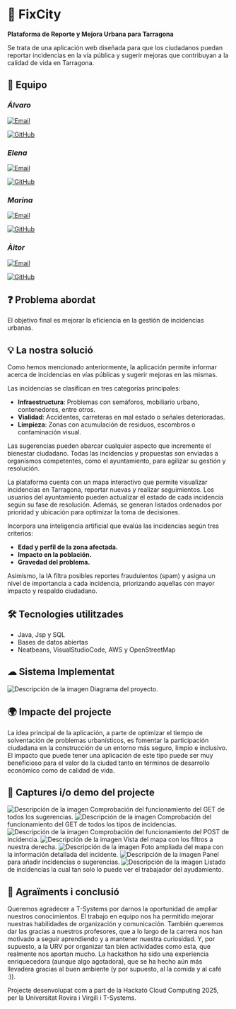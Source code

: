 
# 📌 FixCity

**Plataforma de Reporte y Mejora Urbana para Tarragona**

Se trata de una aplicación web diseñada para que los ciudadanos puedan reportar incidencias en la vía pública y sugerir mejoras que contribuyan a la calidad de vida en Tarragona.

## 👥 Equipo

### *Álvaro*

[![Email](https://img.shields.io/badge/Email-<adreca-correu1>-blue)](mailto:<adreca-correu1>)

[![GitHub](https://img.shields.io/badge/GitHub-<nom-usuari-github1>-black?logo=github)](https://github.com/<nom-usuari-github1>)

### *Elena* 

[![Email](https://img.shields.io/badge/Email-<adreca-correu2>-blue)](mailto:<adreca-correu2>)

[![GitHub](https://img.shields.io/badge/GitHub-<nom-usuari-github2>-black?logo=github)](https://github.com/<nom-usuari-github2>)

### *Marina*

[![Email](https://img.shields.io/badge/Email-<marina.oteiza@estudints.urv.cat>-blue)](mailto:<adreca-correu3>)

[![GitHub](https://img.shields.io/badge/GitHub-<MarinaOteiza>-black?logo=github)](https://github.com/<MarinaOteiza>)

### *Àitor*  

[![Email](https://img.shields.io/badge/Email-<aitor.olivares@estudints.urv.cat>-blue)](mailto:<aitor.olivares@gmail.com>)

[![GitHub](https://img.shields.io/badge/GitHub-<AitorPeseta>-black?logo=github)](https://github.com/<AitorPeseta>)

## ❓ Problema abordat

El objetivo final es mejorar la eficiencia en la gestión de incidencias urbanas.

## 💡 La nostra solució

Como hemos mencionado anteriormente, la aplicación permite informar acerca de incidencias en vías públicas y sugerir mejoras en las mismas. 

Las incidencias se clasifican en tres categorías principales:

- **Infraestructura**: Problemas con semáforos, mobiliario urbano, contenedores, entre otros.
- **Vialidad**: Accidentes, carreteras en mal estado o señales deterioradas.
- **Limpieza**: Zonas con acumulación de residuos, escombros o contaminación visual.

Las sugerencias pueden abarcar cualquier aspecto que incremente el bienestar ciudadano. Todas las incidencias y propuestas son enviadas a organismos competentes, como el ayuntamiento, para agilizar su gestión y resolución.

La plataforma cuenta con un mapa interactivo que permite visualizar incidencias en Tarragona, reportar nuevas y realizar seguimientos. Los usuarios del ayuntamiento pueden actualizar el estado de cada incidencia según su fase de resolución. Además, se generan listados ordenados por prioridad y ubicación para optimizar la toma de decisiones.

Incorpora una inteligencia artificial que evalúa las incidencias según tres criterios:

- **Edad y perfil de la zona afectada.**
- **Impacto en la población.**
- **Gravedad del problema.**

Asimismo, la IA filtra posibles reportes fraudulentos (spam) y asigna un nivel de importancia a cada incidencia, priorizando aquellas con mayor impacto y respaldo ciudadano.

## 🛠 Tecnologies utilitzades

- Java, Jsp y SQL
- Bases de datos abiertas
- Neatbeans, VisualStudioCode, AWS y OpenStreetMap 

## ☁ Sistema Implementat

![Descripción de la imagen](https://github.com/Alvar258/KernelPanic/blob/main/Diagrama_Uno.png?raw=true)
Diagrama del proyecto.

## 🌍 Impacte del projecte

La idea principal de la aplicación, a parte de optimizar el tiempo de solventación de problemas urbanísticos, es fomentar la participación ciudadana en la construcción de un entorno más seguro, limpio e inclusivo. El impacto que puede tener una aplicación de este tipo puede ser muy beneficioso para el valor de la ciudad tanto en términos de desarrollo económico como  de calidad de vida.

## 📸 Captures i/o demo del projecte

![Descripción de la imagen](https://github.com/Alvar258/KernelPanic/blob/main/get_sugerencia.png?raw=true)
Comprobación del funcionamiento del GET de todos los sugerencias.
![Descripción de la imagen](https://github.com/Alvar258/KernelPanic/blob/main/get_types.png?raw=true)
Comprobación del funcionamiento del GET de todos los tipos de incidencias.
![Descripción de la imagen](https://github.com/Alvar258/KernelPanic/blob/main/post_incidencia.png?raw=true)
Comprobación del funcionamiento del POST de incidencia. 
![Descripción de la imagen](https://github.com/Alvar258/KernelPanic/blob/main/Mapa_Filtres.jpg?raw=true)
Vista del mapa con los filtros a nuestra derecha.
![Descripción de la imagen](https://github.com/Alvar258/KernelPanic/blob/main/Mapa_Likes.jpg?raw=true)
Foto ampliada del mapa con la información detallada del incidente.
![Descripción de la imagen](https://github.com/Alvar258/KernelPanic/blob/main/A%C3%B1adir_Incidencia_sugerencia.jpg?raw=true)
Panel para añadir incidencias o sugerencias. 
![Descripción de la imagen](https://github.com/Alvar258/KernelPanic/blob/main/Listado_de_incidencias.jpg?raw=true)
Listado de incidencias la cual tan solo lo puede ver el trabajador del ayudamiento. 


## 🙌 Agraïments i conclusió

Queremos agradecer a T-Systems por darnos la oportunidad de ampliar nuestros conocimientos. El trabajo en equipo nos ha permitido mejorar nuestras habilidades de organización y comunicación. También queremos dar las gracias a nuestros profesores, que a lo largo de la carrera nos han motivado a seguir aprendiendo y a mantener nuestra curiosidad. Y, por supuesto, a la URV por organizar tan bien actividades como esta, que realmente nos aportan mucho. La hackathon ha sido una experiencia enriquecedora (aunque algo agotadora), que se ha hecho aún más llevadera gracias al buen ambiente (y por supuesto, al la comida y al café :)).

Projecte desenvolupat com a part de la Hackató Cloud Computing 2025, per la Universitat Rovira i Virgili i T-Systems.


